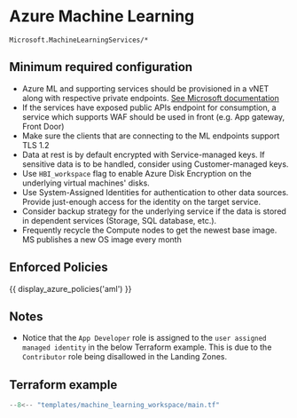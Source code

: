 # Azure Machine Learning

```
Microsoft.MachineLearningServices/*
```

## Minimum required configuration

- Azure ML and supporting services should be provisioned in a vNET along with respective private endpoints.
[See Microsoft documentation](https://learn.microsoft.com/en-us/azure/machine-learning/how-to-secure-workspace-vnet?view=azureml-api-2&tabs=required%2Cpe%2Ccli)
- If the services have exposed public APIs endpoint for consumption, a service which supports WAF should be used in front (e.g. App gateway, Front Door)
- Make sure the clients that are connecting to the ML endpoints support TLS 1.2
- Data at rest is by default encrypted with Service-managed keys. If sensitive data is to be handled, consider using Customer-managed keys.
- Use `HBI_workspace` flag to enable Azure Disk Encryption on the underlying virtual machines' disks.
- Use System-Assigned Identities for authentication to other data sources. Provide just-enough access for the identity on the target service.
- Consider backup strategy for the underlying service if the data is stored in dependent services (Storage, SQL database, etc.).
- Frequently recycle the Compute nodes to get the newest base image. MS publishes a new OS image every month

## Enforced Policies

{{ display_azure_policies('aml') }}

## Notes

- Notice that the `App Developer` role is assigned to the `user assigned managed identity` in the below Terraform example. This is due to the `Contributor` role being disallowed in the Landing Zones.

## Terraform example

``` terraform linenums="1"
--8<-- "templates/machine_learning_workspace/main.tf"
```
